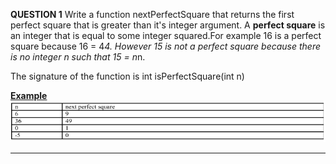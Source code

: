 <b>QUESTION 1</b>
Write a function nextPerfectSquare that returns the first perfect square that is greater than
it's integer argument. A <b>perfect square</b> is an integer that is equal to some integer squared.For example 16 is a perfect square because 16 = 4*4. However 15 is not a perfect square because there is no integer n such that 15 = n*n.

The signature of the function is
int isPerfectSquare(int n)

<b><u>Example</u></b>
![Question 1](image.png)

----------------------------------------------------------------------------------------------

